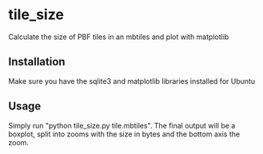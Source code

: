 # tile_size
Calculate the size of PBF tiles in an mbtiles and plot with matplotlib

## Installation

Make sure you have the sqlite3 and matplotlib libraries installed for Ubuntu

## Usage

Simply run "python tile_size.py tile.mbtiles". The final output will be a boxplot, split into zooms with the size in bytes and the bottom axis the zoom.
